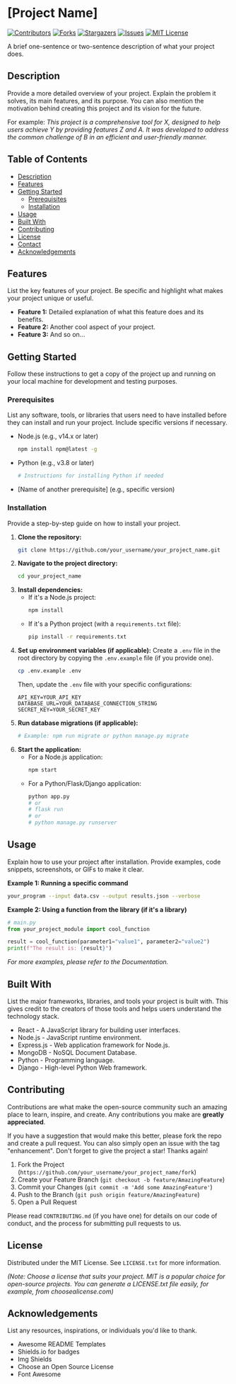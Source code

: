 # [Project Name]

[![Contributors][contributors-shield]][contributors-url]
[![Forks][forks-shield]][forks-url]
[![Stargazers][stars-shield]][stars-url]
[![Issues][issues-shield]][issues-url]
[![MIT License][license-shield]][license-url]

A brief one-sentence or two-sentence description of what your project does.

## Description

Provide a more detailed overview of your project. Explain the problem it solves, its main features, and its purpose. You can also mention the motivation behind creating this project and its vision for the future.

For example:
*This project is a comprehensive tool for X, designed to help users achieve Y by providing features Z and A. It was developed to address the common challenge of B in an efficient and user-friendly manner.*

## Table of Contents

* [Description](#description)
* [Features](#features)
* [Getting Started](#getting-started)
  * [Prerequisites](#prerequisites)
  * [Installation](#installation)
* [Usage](#usage)
* [Built With](#built-with)
* [Contributing](#contributing)
* [License](#license)
* [Contact](#contact)
* [Acknowledgements](#acknowledgements)

## Features

List the key features of your project. Be specific and highlight what makes your project unique or useful.

* **Feature 1:** Detailed explanation of what this feature does and its benefits.
* **Feature 2:** Another cool aspect of your project.
* **Feature 3:** And so on...

## Getting Started

Follow these instructions to get a copy of the project up and running on your local machine for development and testing purposes.

### Prerequisites

List any software, tools, or libraries that users need to have installed before they can install and run your project. Include specific versions if necessary.

* Node.js (e.g., v14.x or later)
  ```sh
  npm install npm@latest -g
  ```
* Python (e.g., v3.8 or later)
  ```sh
  # Instructions for installing Python if needed
  ```
* [Name of another prerequisite] (e.g., specific version)

### Installation

Provide a step-by-step guide on how to install your project.

1.  **Clone the repository:**
    ```sh
    git clone https://github.com/your_username/your_project_name.git
    ```
2.  **Navigate to the project directory:**
    ```sh
    cd your_project_name
    ```
3.  **Install dependencies:**
    *   If it's a Node.js project:
        ```sh
        npm install
        ```
    *   If it's a Python project (with a `requirements.txt` file):
        ```sh
        pip install -r requirements.txt
        ```
4.  **Set up environment variables (if applicable):**
    Create a `.env` file in the root directory by copying the `.env.example` file (if you provide one).
    ```sh
    cp .env.example .env
    ```
    Then, update the `.env` file with your specific configurations:
    ```env
    API_KEY=YOUR_API_KEY
    DATABASE_URL=YOUR_DATABASE_CONNECTION_STRING
    SECRET_KEY=YOUR_SECRET_KEY
    ```
5.  **Run database migrations (if applicable):**
    ```sh
    # Example: npm run migrate or python manage.py migrate
    ```
6.  **Start the application:**
    *   For a Node.js application:
        ```sh
        npm start
        ```
    *   For a Python/Flask/Django application:
        ```sh
        python app.py
        # or
        # flask run
        # or
        # python manage.py runserver
        ```

## Usage

Explain how to use your project after installation. Provide examples, code snippets, screenshots, or GIFs to make it clear.

**Example 1: Running a specific command**
```sh
your_program --input data.csv --output results.json --verbose
```

**Example 2: Using a function from the library (if it's a library)**
```python
# main.py
from your_project_module import cool_function

result = cool_function(parameter1="value1", parameter2="value2")
print(f"The result is: {result}")
```

*For more examples, please refer to the Documentation.*

## Built With

List the major frameworks, libraries, and tools your project is built with. This gives credit to the creators of those tools and helps users understand the technology stack.

*   React - A JavaScript library for building user interfaces.
*   Node.js - JavaScript runtime environment.
*   Express.js - Web application framework for Node.js.
*   MongoDB - NoSQL Document Database.
*   Python - Programming language.
*   Django - High-level Python Web framework.

## Contributing

Contributions are what make the open-source community such an amazing place to learn, inspire, and create. Any contributions you make are **greatly appreciated**.

If you have a suggestion that would make this better, please fork the repo and create a pull request. You can also simply open an issue with the tag "enhancement". Don't forget to give the project a star! Thanks again!

1.  Fork the Project (`https://github.com/your_username/your_project_name/fork`)
2.  Create your Feature Branch (`git checkout -b feature/AmazingFeature`)
3.  Commit your Changes (`git commit -m 'Add some AmazingFeature'`)
4.  Push to the Branch (`git push origin feature/AmazingFeature`)
5.  Open a Pull Request

Please read `CONTRIBUTING.md` (if you have one) for details on our code of conduct, and the process for submitting pull requests to us.

## License

Distributed under the MIT License. See `LICENSE.txt` for more information.

*(Note: Choose a license that suits your project. MIT is a popular choice for open-source projects. You can generate a LICENSE.txt file easily, for example, from choosealicense.com)*


## Acknowledgements

List any resources, inspirations, or individuals you'd like to thank.

*   Awesome README Templates
*   Shields.io for badges
*   Img Shields
*   Choose an Open Source License
*   Font Awesome

<!-- MARKDOWN LINKS & IMAGES -->
<!-- https://www.markdownguide.org/basic-syntax/#reference-style-links -->
[contributors-shield]: https://img.shields.io/github/contributors/your_username/your_project_name.svg?style=for-the-badge
[contributors-url]: https://github.com/your_username/your_project_name/graphs/contributors
[forks-shield]: https://img.shields.io/github/forks/your_username/your_project_name.svg?style=for-the-badge
[forks-url]: https://github.com/your_username/your_project_name/network/members
[stars-shield]: https://img.shields.io/github/stars/your_username/your_project_name.svg?style=for-the-badge
[stars-url]: https://github.com/your_username/your_project_name/stargazers
[issues-shield]: https://img.shields.io/github/issues/your_username/your_project_name.svg?style=for-the-badge
[issues-url]: https://github.com/your_username/your_project_name/issues
[license-shield]: https://img.shields.io/github/license/your_username/your_project_name.svg?style=for-the-badge
[license-url]: https://github.com/your_username/your_project_name/blob/master/LICENSE.txt
```